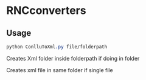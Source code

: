 # RNCconverters
## Usage
```css
python ConlluToXml.py file/folderpath
```
Creates Xml folder inside folderpath if doing in folder

Creates xml file in same folder if single file
